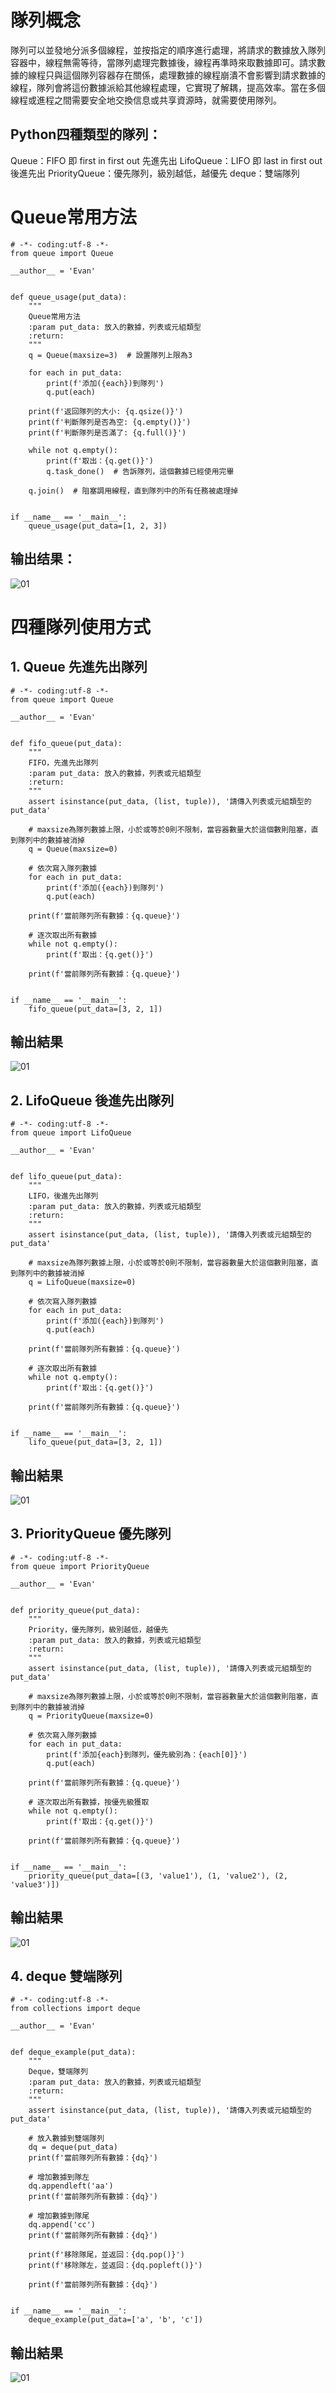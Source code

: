 # 隊列概念
隊列可以並發地分派多個線程，並按指定的順序進行處理，將請求的數據放入隊列容器中，線程無需等待，當隊列處理完數據後，線程再準時來取數據即可。請求數據的線程只與這個隊列容器存在關係，處理數據的線程崩潰不會影響到請求數據的線程，隊列會將這份數據派給其他線程處理，它實現了解耦，提高效率。當在多個線程或進程之間需要安全地交換信息或共享資源時，就需要使用隊列。

## Python四種類型的隊列：

Queue：FIFO 即 first in first out 先進先出
LifoQueue：LIFO 即 last in first out 後進先出
PriorityQueue：優先隊列，級別越低，越優先
deque：雙端隊列

# Queue常用方法

    # -*- coding:utf-8 -*-
    from queue import Queue

    __author__ = 'Evan'


    def queue_usage(put_data):
        """
        Queue常用方法
        :param put_data: 放入的數據，列表或元組類型
        :return:
        """
        q = Queue(maxsize=3)  # 設置隊列上限為3

        for each in put_data:
            print(f'添加({each})到隊列')
            q.put(each)

        print(f'返回隊列的大小: {q.qsize()}')
        print(f'判斷隊列是否為空: {q.empty()}')
        print(f'判斷隊列是否滿了: {q.full()}')

        while not q.empty():
            print(f'取出：{q.get()}')
            q.task_done()  # 告訴隊列，這個數據已經使用完畢

        q.join()  # 阻塞調用線程，直到隊列中的所有任務被處理掉


    if __name__ == '__main__':
        queue_usage(put_data=[1, 2, 3])


## 输出结果：

![01](https://github.com/muchen0926/Data-structure-final-report/blob/main/%E8%BC%B8%E5%87%BA%E7%B5%90%E6%9E%9C1.png)

# 四種隊列使用方式

## 1. Queue 先進先出隊列

    # -*- coding:utf-8 -*-
    from queue import Queue

    __author__ = 'Evan'


    def fifo_queue(put_data):
        """
        FIFO，先進先出隊列
        :param put_data: 放入的數據，列表或元組類型
        :return:
        """
        assert isinstance(put_data, (list, tuple)), '請傳入列表或元組類型的put_data'

        # maxsize為隊列數據上限，小於或等於0則不限制，當容器數量大於這個數則阻塞，直到隊列中的數據被消掉
        q = Queue(maxsize=0)

        # 依次寫入隊列數據
        for each in put_data:
            print(f'添加({each})到隊列')
            q.put(each)

        print(f'當前隊列所有數據：{q.queue}')

        # 逐次取出所有數據
        while not q.empty():
            print(f'取出：{q.get()}')

        print(f'當前隊列所有數據：{q.queue}')


    if __name__ == '__main__':
        fifo_queue(put_data=[3, 2, 1])
        
## 輸出結果

![01]()

## 2. LifoQueue 後進先出隊列

    # -*- coding:utf-8 -*-
    from queue import LifoQueue

    __author__ = 'Evan'


    def lifo_queue(put_data):
        """
        LIFO，後進先出隊列
        :param put_data: 放入的數據，列表或元組類型
        :return:
        """
        assert isinstance(put_data, (list, tuple)), '請傳入列表或元組類型的put_data'

        # maxsize為隊列數據上限，小於或等於0則不限制，當容器數量大於這個數則阻塞，直到隊列中的數據被消掉
        q = LifoQueue(maxsize=0)

        # 依次寫入隊列數據
        for each in put_data:
            print(f'添加({each})到隊列')
            q.put(each)

        print(f'當前隊列所有數據：{q.queue}')

        # 逐次取出所有數據
        while not q.empty():
            print(f'取出：{q.get()}')

        print(f'當前隊列所有數據：{q.queue}')


    if __name__ == '__main__':
        lifo_queue(put_data=[3, 2, 1])

## 輸出結果

![01]()

## 3. PriorityQueue 優先隊列

    # -*- coding:utf-8 -*-
    from queue import PriorityQueue

    __author__ = 'Evan'


    def priority_queue(put_data):
        """
        Priority，優先隊列，級別越低，越優先
        :param put_data: 放入的數據，列表或元組類型
        :return:
        """
        assert isinstance(put_data, (list, tuple)), '請傳入列表或元組類型的put_data'

        # maxsize為隊列數據上限，小於或等於0則不限制，當容器數量大於這個數則阻塞，直到隊列中的數據被消掉
        q = PriorityQueue(maxsize=0)

        # 依次寫入隊列數據
        for each in put_data:
            print(f'添加{each}到隊列，優先級別為：{each[0]}')
            q.put(each)

        print(f'當前隊列所有數據：{q.queue}')

        # 逐次取出所有數據，按優先級獲取
        while not q.empty():
            print(f'取出：{q.get()}')

        print(f'當前隊列所有數據：{q.queue}')


    if __name__ == '__main__':
        priority_queue(put_data=[(3, 'value1'), (1, 'value2'), (2, 'value3')])

## 輸出結果

![01]()

## 4. deque 雙端隊列

    # -*- coding:utf-8 -*-
    from collections import deque

    __author__ = 'Evan'


    def deque_example(put_data):
        """
        Deque，雙端隊列
        :param put_data: 放入的數據，列表或元組類型
        :return:
        """
        assert isinstance(put_data, (list, tuple)), '請傳入列表或元組類型的put_data'

        # 放入數據到雙端隊列
        dq = deque(put_data)
        print(f'當前隊列所有數據：{dq}')
    
        # 增加數據到隊左
        dq.appendleft('aa')
        print(f'當前隊列所有數據：{dq}')

        # 增加數據到隊尾
        dq.append('cc')
        print(f'當前隊列所有數據：{dq}')

        print(f'移除隊尾，並返回：{dq.pop()}')
        print(f'移除隊左，並返回：{dq.popleft()}')

        print(f'當前隊列所有數據：{dq}')


    if __name__ == '__main__':
        deque_example(put_data=['a', 'b', 'c'])

## 輸出結果

![01]()

